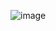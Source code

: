 ![image](https://user-images.githubusercontent.com/55963911/230802173-b930280d-a09f-41ff-8101-6b5ff2510e42.png)
